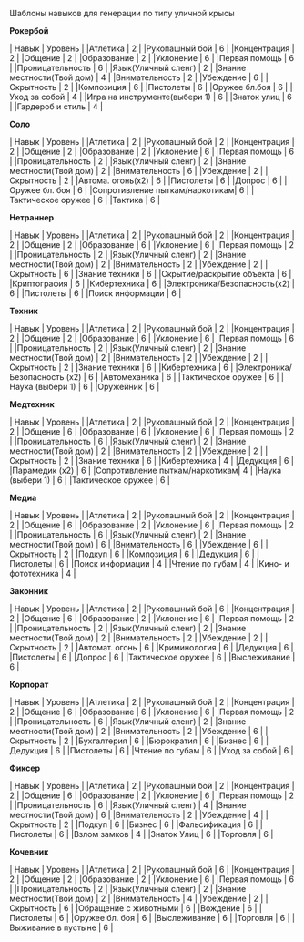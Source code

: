 Шаблоны навыков для генерации по типу уличной крысы

**Рокербой**

| Навык                         | Уровень |
|Атлетика                       |    2    |
|Рукопашный бой                 |    6    |
|Концентрация                   |    2    |
|Общение                        |    2    |
|Образование                    |    2    |
|Уклонение                      |    6    |
|Первая помощь                  |    6    |
|Проницательность               |    6    |
|Язык(Уличный сленг)            |    2    |
|Знание местности(Твой дом)     |    4    |
|Внимательность                 |    2    |
|Убеждение                      |    6    |
|Скрытность                     |    2    |
|Композиция                     |    6    |
|Пистолеты                      |    6    |
|Оружее бл.боя                  |    6    |
|Уход за собой                  |    4    |
|Игра на инструменте(выбери 1)  |    6    |
|Знаток улиц                    |    6    |
|Гардероб и стиль               |    4    |


**Соло**

| Навык                         | Уровень |
|Атлетика                       |    2    |
|Рукопашный бой                 |    2    |
|Концентрация                   |    2    |
|Общение                        |    2    |
|Образование                    |    2    |
|Уклонение                      |    6    |
|Первая помощь                  |    6    |
|Проницательность               |    2    |
|Язык(Уличный сленг)            |    2    |
|Знание местности(Твой дом)     |    2    |
|Внимательность                 |    6    |
|Убеждение                      |    2    |
|Скрытность                     |    2    |
|Автома. огонь(x2)              |    6    |
|Пистолеты                      |    6    |
|Допрос                         |    6    |
|Оружее бл. боя                 |    6    |
|Сопротивление пыткам/наркотикам|    6    |
|Тактическое оружее             |    6    |
|Тактика                        |    6    |


**Нетраннер**

| Навык                         | Уровень |
|Атлетика                       |    2    |
|Рукопашный бой                 |    2    |
|Концентрация                   |    2    |
|Общение                        |    2    |
|Образование                    |    6    |
|Уклонение                      |    6    |
|Первая помощь                  |    2    |
|Проницательность               |    2    |
|Язык(Уличный сленг)            |    2    |
|Знание местности(Твой дом)     |    2    |
|Внимательность                 |    2    |
|Убеждение                      |    2    |
|Скрытность                     |    6    |
|Знание техники                 |    6    |
|Скрытие/раскрытие объекта      |    6    |
|Криптография                   |    6    |
|Кибертехника                   |    6    |
|Электроника/Безопасность(x2)   |    6    |
|Пистолеты                      |    6    |
|Поиск информации               |    6    |


**Техник**

| Навык                         | Уровень |
|Атлетика                       |    2    |
|Рукопашный бой                 |    2    |
|Концентрация                   |    2    |
|Общение                        |    2    |
|Образование                    |    6    |
|Уклонение                      |    6    |
|Первая помощь                  |    6    |
|Проницательность               |    2    |
|Язык(Уличный сленг)            |    2    |
|Знание местности(Твой дом)     |    2    |
|Внимательность                 |    2    |
|Убеждение                      |    2    |
|Скрытность                     |    2    |
|Знание техники                 |    6    |
|Кибертехника                   |    6    |
|Электроника/Безопасность (x2)  |    6    |
|Автомеханика                   |    6    |
|Тактическое оружее             |    6    |
|Наука (выбери 1)               |    6    |
|Оружейник                      |    6    |


**Медтехник**

| Навык                         | Уровень |
|Атлетика                       |    2    |
|Рукопашный бой                 |    2    |
|Концентрация                   |    2    |
|Общение                        |    6    |
|Образование                    |    6    |
|Уклонение                      |    6    |
|Первая помощь                  |    2    |
|Проницательность               |    6    |
|Язык(Уличный сленг)            |    2    |
|Знание местности(Твой дом)     |    2    |
|Внимательность                 |    2    |
|Убеждение                      |    2    |
|Скрытность                     |    2    |
|Знание техники                 |    6    |
|Кибертехника                   |    4    |
|Дедукция                       |    6    |
|Парамедик (x2)                 |    6    |
|Сопротивление пыткам/наркотикам|    4    |
|Наука (выбери 1)               |    6    |
|Тактическое оружее             |    6    |


**Медиа**

| Навык                         | Уровень |
|Атлетика                       |    2    |
|Рукопашный бой                 |    2    |
|Концентрация                   |    2    |
|Общение                        |    6    |
|Образование                    |    2    |
|Уклонение                      |    6    |
|Первая помощь                  |    2    |
|Проницательность               |    6    |
|Язык(Уличный сленг)            |    2    |
|Знание местности(Твой дом)     |    6    |
|Внимательность                 |    6    |
|Убеждение                      |    6    |
|Скрытность                     |    2    |
|Подкуп                         |    6    |
|Композиция                     |    6    |
|Дедукция                       |    6    |
|Пистолеты                      |    6    |
|Поиск информации               |    4    |
|Чтение по губам                |    4    |
|Кино- и фототехника            |    4    |


**Законник**

| Навык                         | Уровень |
|Атлетика                       |    2    |
|Рукопашный бой                 |    6    |
|Концентрация                   |    2    |
|Общение                        |    6    |
|Образование                    |    2    |
|Уклонение                      |    6    |
|Первая помощь                  |    2    |
|Проницательность               |    2    |
|Язык(Уличный сленг)            |    2    |
|Знание местности(Твой дом)     |    2    |
|Внимательность                 |    2    |
|Убеждение                      |    2    |
|Скрытность                     |    2    |
|Автомат. огонь                 |    6    |
|Криминология                   |    6    |
|Дедукция                       |    6    |
|Пистолеты                      |    6    |
|Допрос                         |    6    |
|Тактическое оружее             |    6    |
|Выслеживание                   |    6    |

**Корпорат**

| Навык                         | Уровень |
|Атлетика                       |    2    |
|Рукопашный бой                 |    2    |
|Концентрация                   |    2    |
|Общение                        |    6    |
|Образование                    |    6    |
|Уклонение                      |    6    |
|Первая помощь                  |    2    |
|Проницательность               |    6    |
|Язык(Уличный сленг)            |    2    |
|Знание местности(Твой дом)     |    2    |
|Внимательность                 |    2    |
|Убеждение                      |    6    |
|Скрытность                     |    2    |
|Бухгалтерия                    |    6    |
|Бюрократия                     |    6    |
|Бизнес                         |    6    |
|Дедукция                       |    6    |
|Пистолеты                      |    6    |
|Чтение по губам                |    6    |
|Уход за собой                  |    6    |




**Фиксер**

| Навык                         | Уровень |
|Атлетика                       |    2    |
|Рукопашный бой                 |    2    |
|Концентрация                   |    2    |
|Общение                        |    6    |
|Образование                    |    2    |
|Уклонение                      |    6    |
|Первая помощь                  |    2    |
|Проницательность               |    6    |
|Язык(Уличный сленг)            |    4    |
|Знание местности(Твой дом)     |    6    |
|Внимательность                 |    2    |
|Убеждение                      |    4    |
|Скрытность                     |    2    |
|Подкуп                         |    6    |
|Бизнес                         |    6    |
|Фальсификация                  |    6    |
|Пистолеты                      |    6    |
|Взлом замков                   |    4    |
|Знаток Улиц                    |    6    |
|Торговля                       |    6    |


**Кочевник**

| Навык                         | Уровень |
|Атлетика                       |    2    |
|Рукопашный бой                 |    6    |
|Концентрация                   |    2    |
|Общение                        |    2    |
|Образование                    |    2    |
|Уклонение                      |    6    |
|Первая помощь                  |    6    |
|Проницательность               |    2    |
|Язык(Уличный сленг)            |    2    |
|Знание местности(Твой дом)     |    2    |
|Внимательность                 |    4    |
|Убеждение                      |    2    |
|Скрытность                     |    6    |
|Обращение с животными          |    6    |
|Вождение                       |    6    |
|Пистолеты                      |    6    |
|Оружее бл. боя                 |    6    |
|Выслеживание                   |    6    |
|Торговля                       |    6    |
|Выживание в пустыне            |    6    |